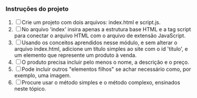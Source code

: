 ### Instruções do projeto

<ol>
    <li><input type="checkbox">Crie um projeto com dois arquivos: index.html e script.js.</li>
    <li><input type="checkbox">No arquivo 'index' insira apenas a estrutura base HTML e a tag script para conectar o arquivo HTML com o arquivo de extensão JavaScript.</li>
    <li><input type="checkbox">Usando os conceitos aprendidos nesse módulo, e sem alterar o arquivo index.html, adicione um título simples ao site com o id 'titulo', e um elemento que represente um produto à venda.</li> 
    <li><input type="checkbox">O produto precisa incluir pelo menos o nome, a descrição e o preço.</li>
    <li><input type="checkbox">Pode incluir outros "elementos filhos" se achar necessário como, por exemplo, uma imagem.</li>
    <li><input type="checkbox">Procure usar o método simples e o método complexo, ensinados neste tópico.</li>
</ol>